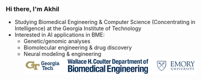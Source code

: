### Hi there, I'm Akhil
* Studying Biomedical Engineering & Computer Science (Concentrating in Intelligence) at the Georgia Institute of Technology
* Interested in AI applications in BME:
    * Genetic/genomic analyses
    * Biomolecular engineering & drug discovery
    * Neural modeling & engineering
![Georgia Tech-Emory Biomedical Engineering Department Logo](gt-logo.png)
